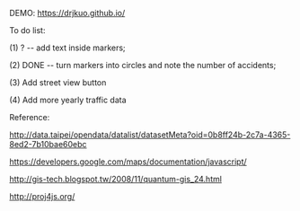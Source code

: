 DEMO: https://drjkuo.github.io/

To do list:

(1) ? -- add text inside markers; 

(2) DONE -- turn markers into circles and note the number of accidents; 

(3) Add street view button

(4) Add more yearly traffic data


Reference:

http://data.taipei/opendata/datalist/datasetMeta?oid=0b8ff24b-2c7a-4365-8ed2-7b10bae60ebc

https://developers.google.com/maps/documentation/javascript/

http://gis-tech.blogspot.tw/2008/11/quantum-gis_24.html

http://proj4js.org/

